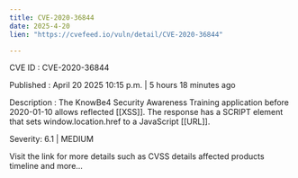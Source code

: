```yaml
---
title: CVE-2020-36844
date: 2025-4-20
lien: "https://cvefeed.io/vuln/detail/CVE-2020-36844"

---
```


CVE ID : CVE-2020-36844

Published :  April 20
2025
10:15 p.m. | 5 hours
18 minutes ago

Description : The KnowBe4 Security Awareness Training application before 2020-01-10 allows reflected [[XSS]]. The response has a SCRIPT element that sets window.location.href to a JavaScript [[URL]].

Severity: 6.1 | MEDIUM

Visit the link for more details
such as CVSS details
affected products
timeline
and more...
